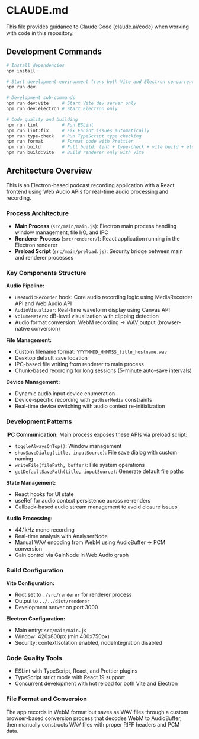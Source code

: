 # CLAUDE.md

This file provides guidance to Claude Code (claude.ai/code) when working with code in this repository.

## Development Commands

```bash
# Install dependencies
npm install

# Start development environment (runs both Vite and Electron concurrently)
npm run dev

# Development sub-commands
npm run dev:vite     # Start Vite dev server only
npm run dev:electron # Start Electron only

# Code quality and building
npm run lint         # Run ESLint
npm run lint:fix     # Fix ESLint issues automatically
npm run type-check   # Run TypeScript type checking
npm run format       # Format code with Prettier
npm run build        # Full build: lint + type-check + vite build + electron-builder
npm run build:vite   # Build renderer only with Vite
```

## Architecture Overview

This is an Electron-based podcast recording application with a React frontend using Web Audio APIs for real-time audio processing and recording.

### Process Architecture
- **Main Process** (`src/main/main.js`): Electron main process handling window management, file I/O, and IPC
- **Renderer Process** (`src/renderer/`): React application running in the Electron renderer
- **Preload Script** (`src/main/preload.js`): Security bridge between main and renderer processes

### Key Components Structure

**Audio Pipeline:**
- `useAudioRecorder` hook: Core audio recording logic using MediaRecorder API and Web Audio API
- `AudioVisualizer`: Real-time waveform display using Canvas API
- `VolumeMeters`: dB-level visualization with clipping detection
- Audio format conversion: WebM recording → WAV output (browser-native conversion)

**File Management:**
- Custom filename format: `YYYYMMDD_HHMMSS_title_hostname.wav`
- Desktop default save location
- IPC-based file writing from renderer to main process
- Chunk-based recording for long sessions (5-minute auto-save intervals)

**Device Management:**
- Dynamic audio input device enumeration
- Device-specific recording with `getUserMedia` constraints
- Real-time device switching with audio context re-initialization

### Development Patterns

**IPC Communication:**
Main process exposes these APIs via preload script:
- `toggleAlwaysOnTop()`: Window management
- `showSaveDialog(title, inputSource)`: File save dialog with custom naming
- `writeFile(filePath, buffer)`: File system operations
- `getDefaultSavePath(title, inputSource)`: Generate default file paths

**State Management:**
- React hooks for UI state
- useRef for audio context persistence across re-renders
- Callback-based audio stream management to avoid closure issues

**Audio Processing:**
- 44.1kHz mono recording
- Real-time analysis with AnalyserNode
- Manual WAV encoding from WebM using AudioBuffer → PCM conversion
- Gain control via GainNode in Web Audio graph

### Build Configuration

**Vite Configuration:**
- Root set to `./src/renderer` for renderer process
- Output to `../../dist/renderer`
- Development server on port 3000

**Electron Configuration:**
- Main entry: `src/main/main.js`
- Window: 420x800px (min 400x750px)
- Security: contextIsolation enabled, nodeIntegration disabled

### Code Quality Tools
- ESLint with TypeScript, React, and Prettier plugins
- TypeScript strict mode with React 19 support
- Concurrent development with hot reload for both Vite and Electron

### File Format and Conversion
The app records in WebM format but saves as WAV files through a custom browser-based conversion process that decodes WebM to AudioBuffer, then manually constructs WAV files with proper RIFF headers and PCM data.